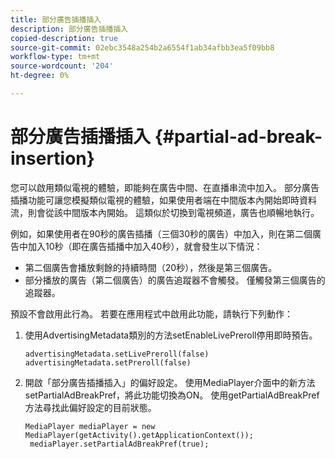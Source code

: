 ```yaml
---
title: 部分廣告插播插入
description: 部分廣告插播插入
copied-description: true
source-git-commit: 02ebc3548a254b2a6554f1ab34afbb3ea5f09bb8
workflow-type: tm+mt
source-wordcount: '204'
ht-degree: 0%

---
```


# 部分廣告插播插入 {#partial-ad-break-insertion}

您可以啟用類似電視的體驗，即能夠在廣告中間、在直播串流中加入。 部分廣告插播功能可讓您模擬類似電視的體驗，如果使用者端在中間版本內開始即時資料流，則會從該中間版本內開始。 這類似於切換到電視頻道，廣告也順暢地執行。

例如，如果使用者在90秒的廣告插播（三個30秒的廣告）中加入，則在第二個廣告中加入10秒（即在廣告插播中加入40秒），就會發生以下情況：

* 第二個廣告會播放剩餘的持續時間（20秒），然後是第三個廣告。
* 部分播放的廣告（第二個廣告）的廣告追蹤器不會觸發。 僅觸發第三個廣告的追蹤器。

預設不會啟用此行為。 若要在應用程式中啟用此功能，請執行下列動作：

1. 使用AdvertisingMetadata類別的方法setEnableLivePreroll停用即時預告。

   ```
   advertisingMetadata.setLivePreroll(false)  
   advertisingMetadata.setPreroll(false)
   ```

1. 開啟「部分廣告插播插入」的偏好設定。 使用MediaPlayer介面中的新方法setPartialAdBreakPref，將此功能切換為ON。 使用getPartialAdBreakPref方法尋找此偏好設定的目前狀態。

   ```
   MediaPlayer mediaPlayer = new MediaPlayer(getActivity().getApplicationContext()); 
    mediaPlayer.setPartialAdBreakPref(true);
   ```
